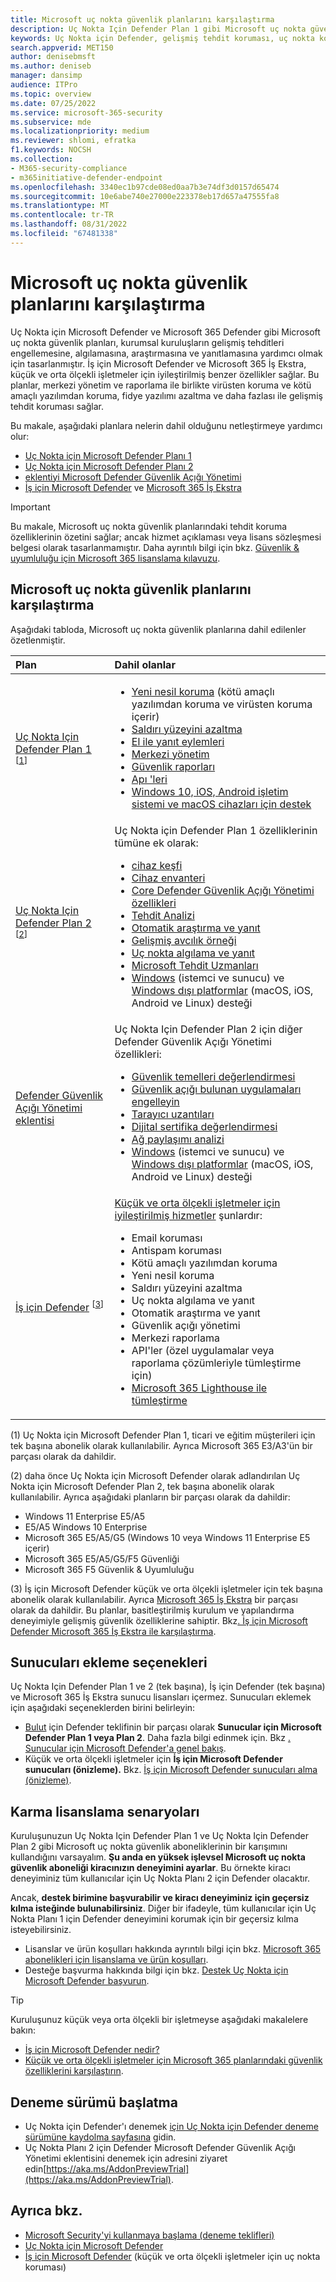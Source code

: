 ```yaml
---
title: Microsoft uç nokta güvenlik planlarını karşılaştırma
description: Uç Nokta Için Defender Plan 1 gibi Microsoft uç nokta güvenlik planlarını Uç Nokta Için Defender Plan 2 ile karşılaştırın. Planlar arasındaki farklar hakkında bilgi edinin ve kuruluşunuzun gereksinimlerine uygun planı seçin.
keywords: Uç Nokta için Defender, gelişmiş tehdit koruması, uç nokta koruması, uç nokta güvenliği, cihaz güvenliği, siber güvenlik
search.appverid: MET150
author: denisebmsft
ms.author: deniseb
manager: dansimp
audience: ITPro
ms.topic: overview
ms.date: 07/25/2022
ms.service: microsoft-365-security
ms.subservice: mde
ms.localizationpriority: medium
ms.reviewer: shlomi, efratka
f1.keywords: NOCSH
ms.collection:
- M365-security-compliance
- m365initiative-defender-endpoint
ms.openlocfilehash: 3340ec1b97cde08ed0aa7b3e74df3d0157d65474
ms.sourcegitcommit: 10e6abe740e27000e223378eb17d657a47555fa8
ms.translationtype: MT
ms.contentlocale: tr-TR
ms.lasthandoff: 08/31/2022
ms.locfileid: "67481338"
---
```

# <a name="compare-microsoft-endpoint-security-plans"></a>Microsoft uç nokta güvenlik planlarını karşılaştırma

Uç Nokta için Microsoft Defender ve Microsoft 365 Defender gibi Microsoft uç nokta güvenlik planları, kurumsal kuruluşların gelişmiş tehditleri engellemesine, algılamasına, araştırmasına ve yanıtlamasına yardımcı olmak için tasarlanmıştır. İş için Microsoft Defender ve Microsoft 365 İş Ekstra, küçük ve orta ölçekli işletmeler için iyileştirilmiş benzer özellikler sağlar. Bu planlar, merkezi yönetim ve raporlama ile birlikte virüsten koruma ve kötü amaçlı yazılımdan koruma, fidye yazılımı azaltma ve daha fazlası ile gelişmiş tehdit koruması sağlar. 

Bu makale, aşağıdaki planlara nelerin dahil olduğunu netleştirmeye yardımcı olur: 

- [Uç Nokta için Microsoft Defender Planı 1](https://go.microsoft.com/fwlink/p/?linkid=2154037)
- [Uç Nokta için Microsoft Defender Planı 2](https://go.microsoft.com/fwlink/p/?linkid=2154037)
- [eklentiyi Microsoft Defender Güvenlik Açığı Yönetimi](../defender-vulnerability-management/index.yml)
- [İş için Microsoft Defender](../defender-business/mdb-overview.md) ve [Microsoft 365 İş Ekstra](../../business-premium/index.md)

> [!IMPORTANT]
> Bu makale, Microsoft uç nokta güvenlik planlarındaki tehdit koruma özelliklerinin özetini sağlar; ancak hizmet açıklaması veya lisans sözleşmesi belgesi olarak tasarlanmamıştır. Daha ayrıntılı bilgi için bkz. [Güvenlik & uyumluluğu için Microsoft 365 lisanslama kılavuzu](/office365/servicedescriptions/microsoft-365-service-descriptions/microsoft-365-tenantlevel-services-licensing-guidance/microsoft-365-security-compliance-licensing-guidance).

## <a name="compare-microsoft-endpoint-security-plans"></a>Microsoft uç nokta güvenlik planlarını karşılaştırma

Aşağıdaki tabloda, Microsoft uç nokta güvenlik planlarına dahil edilenler özetlenmiştir.

| Plan | Dahil olanlar |
|:---|:---|
| [Uç Nokta Için Defender Plan 1](defender-endpoint-plan-1.md) <sup>[[1](#fn1)]</sup> | <ul><li>[Yeni nesil koruma](defender-endpoint-plan-1.md#next-generation-protection) (kötü amaçlı yazılımdan koruma ve virüsten koruma içerir)</li><li>[Saldırı yüzeyini azaltma](defender-endpoint-plan-1.md#attack-surface-reduction)</li><li> [El ile yanıt eylemleri](defender-endpoint-plan-1.md#manual-response-actions)</li><li>[Merkezi yönetim](defender-endpoint-plan-1.md#centralized-management)</li><li>[Güvenlik raporları](defender-endpoint-plan-1.md#reporting)</li><li>[Apı 'leri](defender-endpoint-plan-1.md#apis)</li><li>[Windows 10, iOS, Android işletim sistemi ve macOS cihazları için destek](defender-endpoint-plan-1.md#cross-platform-support)</li></ul>|
| [Uç Nokta Için Defender Plan 2](microsoft-defender-endpoint.md) <sup>[[2](#fn2)]</sup> | Uç Nokta için Defender Plan 1 özelliklerinin tümüne ek olarak:<ul><li>[cihaz keşfi](device-discovery.md)</li><li>[Cihaz envanteri](machines-view-overview.md)</li><li>[Core Defender Güvenlik Açığı Yönetimi özellikleri](../defender-vulnerability-management/defender-vulnerability-management-capabilities.md)</li><li>[Tehdit Analizi](threat-analytics.md)</li><li>[Otomatik araştırma ve yanıt](automated-investigations.md)</li><li>[Gelişmiş avcılık örneği](advanced-hunting-overview.md)</li><li>[Uç nokta algılama ve yanıt](overview-endpoint-detection-response.md)</li><li>[Microsoft Tehdit Uzmanları](microsoft-threat-experts.md)</li><li>[Windows](configure-endpoints.md) (istemci ve sunucu) ve [Windows dışı platformlar](configure-endpoints-non-windows.md) (macOS, iOS, Android ve Linux) desteği</li></ul> |
| [Defender Güvenlik Açığı Yönetimi eklentisi](../defender-vulnerability-management/defender-vulnerability-management-capabilities.md) | Uç Nokta Için Defender Plan 2 için diğer Defender Güvenlik Açığı Yönetimi özellikleri:<ul><li>[Güvenlik temelleri değerlendirmesi](../defender-vulnerability-management/tvm-security-baselines.md)</li><li>[Güvenlik açığı bulunan uygulamaları engelleyin](../defender-vulnerability-management/tvm-block-vuln-apps.md)</li><li>[Tarayıcı uzantıları](../defender-vulnerability-management/tvm-browser-extensions.md)</li><li>[Dijital sertifika değerlendirmesi](../defender-vulnerability-management/tvm-certificate-inventory.md)</li><li>[Ağ paylaşımı analizi](../defender-vulnerability-management/tvm-network-share-assessment.md)</li><li>[Windows](configure-endpoints.md) (istemci ve sunucu) ve [Windows dışı platformlar](configure-endpoints-non-windows.md) (macOS, iOS, Android ve Linux) desteği</li></ul> |
| [İş için Defender](../defender-business/mdb-overview.md) <sup>[[3](#fn3)]</sup>  | [Küçük ve orta ölçekli işletmeler için iyileştirilmiş hizmetler](../defender-business/compare-mdb-m365-plans.md) şunlardır: <ul><li>Email koruması</li><li>Antispam koruması</li><li>Kötü amaçlı yazılımdan koruma</li><li>Yeni nesil koruma</li><li>Saldırı yüzeyini azaltma</li><li>Uç nokta algılama ve yanıt</li><li>Otomatik araştırma ve yanıt </li><li>Güvenlik açığı yönetimi</li><li>Merkezi raporlama</li><li>API'ler (özel uygulamalar veya raporlama çözümleriyle tümleştirme için)</li><li>[Microsoft 365 Lighthouse ile tümleştirme](../defender-business/mdb-lighthouse-integration.md)</li></ul> |

(<a id="fn1">1</a>) Uç Nokta için Microsoft Defender Plan 1, ticari ve eğitim müşterileri için tek başına abonelik olarak kullanılabilir. Ayrıca Microsoft 365 E3/A3'ün bir parçası olarak da dahildir.

(<a id="fn2">2</a>) daha önce Uç Nokta için Microsoft Defender olarak adlandırılan Uç Nokta için Microsoft Defender Plan 2, tek başına abonelik olarak kullanılabilir. Ayrıca aşağıdaki planların bir parçası olarak da dahildir:

- Windows 11 Enterprise E5/A5
- E5/A5 Windows 10 Enterprise
- Microsoft 365 E5/A5/G5 (Windows 10 veya Windows 11 Enterprise E5 içerir)
- Microsoft 365 E5/A5/G5/F5 Güvenliği
- Microsoft 365 F5 Güvenlik & Uyumluluğu

(<a id="fn3">3</a>) İş için Microsoft Defender küçük ve orta ölçekli işletmeler için tek başına abonelik olarak kullanılabilir. Ayrıca [Microsoft 365 İş Ekstra](/microsoft-365/business-premium) bir parçası olarak da dahildir. Bu planlar, basitleştirilmiş kurulum ve yapılandırma deneyimiyle gelişmiş güvenlik özelliklerine sahiptir. Bkz[. İş için Microsoft Defender Microsoft 365 İş Ekstra ile karşılaştırma](/microsoft-365/security/defender-business/compare-mdb-m365-plans#compare-microsoft-defender-for-business-to-microsoft-365-business-premium).

## <a name="options-for-onboarding-servers"></a>Sunucuları ekleme seçenekleri

Uç Nokta Için Defender Plan 1 ve 2 (tek başına), İş için Defender (tek başına) ve Microsoft 365 İş Ekstra sunucu lisansları içermez. Sunucuları eklemek için aşağıdaki seçeneklerden birini belirleyin:

- [Bulut](/azure/defender-for-cloud/defender-for-cloud-introduction) için Defender teklifinin bir parçası olarak **Sunucular için Microsoft Defender Plan 1 veya Plan 2**. Daha fazla bilgi edinmek için. Bkz [. Sunucular için Microsoft Defender'a genel bakış](/azure/defender-for-cloud/defender-for-servers-introduction).
- Küçük ve orta ölçekli işletmeler için **İş için Microsoft Defender sunucuları (önizleme).** Bkz. [İş için Microsoft Defender sunucuları alma (önizleme)](../defender-business/get-defender-business-servers.md).

## <a name="mixed-licensing-scenarios"></a>Karma lisanslama senaryoları

Kuruluşunuzun Uç Nokta Için Defender Plan 1 ve Uç Nokta Için Defender Plan 2 gibi Microsoft uç nokta güvenlik aboneliklerinin bir karışımını kullandığını varsayalım. **Şu anda en yüksek işlevsel Microsoft uç nokta güvenlik aboneliği kiracınızın deneyimini ayarlar**. Bu örnekte kiracı deneyiminiz tüm kullanıcılar için Uç Nokta Planı 2 için Defender olacaktır.

Ancak, **destek birimine başvurabilir ve kiracı deneyiminiz için geçersiz kılma isteğinde bulunabilirsiniz**. Diğer bir ifadeyle, tüm kullanıcılar için Uç Nokta Planı 1 için Defender deneyimini korumak için bir geçersiz kılma isteyebilirsiniz. 

- Lisanslar ve ürün koşulları hakkında ayrıntılı bilgi için bkz. [Microsoft 365 abonelikleri için lisanslama ve ürün koşulları](https://www.microsoft.com/licensing/terms/productoffering/Microsoft365/MCA).
- Desteğe başvurma hakkında bilgi için bkz. [Destek Uç Nokta için Microsoft Defender başvurun](contact-support.md).

> [!TIP]
> Kuruluşunuz küçük veya orta ölçekli bir işletmeyse aşağıdaki makalelere bakın:
> - [İş için Microsoft Defender nedir?](../defender-business/mdb-overview.md)
> - [Küçük ve orta ölçekli işletmeler için Microsoft 365 planlarındaki güvenlik özelliklerini karşılaştırın](../defender-business/compare-mdb-m365-plans.md).

## <a name="start-a-trial"></a>Deneme sürümü başlatma

- Uç Nokta için Defender'ı denemek [için Uç Nokta için Defender deneme sürümüne kaydolma sayfasına](https://go.microsoft.com/fwlink/p/?LinkID=2168109) gidin.
- Uç Nokta Planı 2 için Defender Microsoft Defender Güvenlik Açığı Yönetimi eklentisini denemek için adresini ziyaret edin[https://aka.ms/AddonPreviewTrial](https://aka.ms/AddonPreviewTrial). 

## <a name="see-also"></a>Ayrıca bkz.

- [Microsoft Security'yi kullanmaya başlama (deneme teklifleri)](https://www.microsoft.com/security/business/get-started/start-free-trial)
- [Uç Nokta için Microsoft Defender](microsoft-defender-endpoint.md)
- [İş için Microsoft Defender](../defender-business/mdb-overview.md) (küçük ve orta ölçekli işletmeler için uç nokta koruması)
